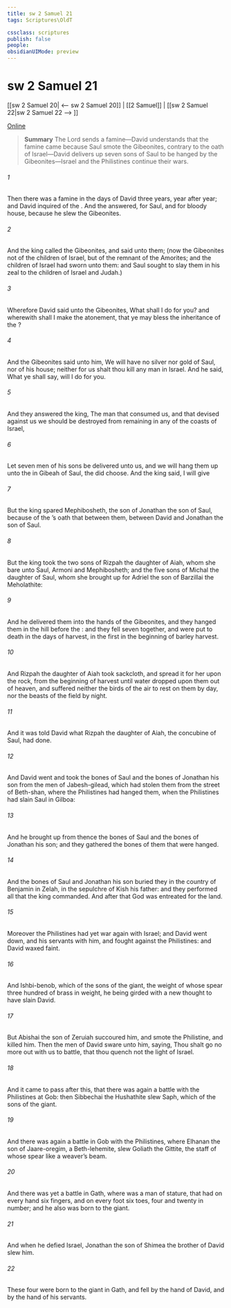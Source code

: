 ```yaml
---
title: sw 2 Samuel 21
tags: Scriptures\OldT

cssclass: scriptures
publish: false
people:
obsidianUIMode: preview
---
```


# sw 2 Samuel 21
[[sw 2 Samuel 20| <-- sw 2 Samuel 20]] | [[2 Samuel]] | [[sw 2 Samuel 22|sw 2 Samuel 22 --> ]]

[Online](https://churchofjesuschrist.org/study/scriptures/ot/2-sam/21?lang=eng)

> __Summary__
The Lord sends a famine—David understands that the famine came because Saul smote the Gibeonites, contrary to the oath of Israel—David delivers up seven sons of Saul to be hanged by the Gibeonites—Israel and the Philistines continue their wars.

###### 1 
Then there was a famine in the days of David three years, year after year; and David inquired of the . And the  answered,  for Saul, and for  bloody house, because he slew the Gibeonites.

###### 2 
And the king called the Gibeonites, and said unto them; (now the Gibeonites  not of the children of Israel, but of the remnant of the Amorites; and the children of Israel had sworn unto them: and Saul sought to slay them in his zeal to the children of Israel and Judah.)

###### 3 
Wherefore David said unto the Gibeonites, What shall I do for you? and wherewith shall I make the atonement, that ye may bless the inheritance of the ?

###### 4 
And the Gibeonites said unto him, We will have no silver nor gold of Saul, nor of his house; neither for us shalt thou kill any man in Israel. And he said, What ye shall say,  will I do for you.

###### 5 
And they answered the king, The man that consumed us, and that devised against us  we should be destroyed from remaining in any of the coasts of Israel,

###### 6 
Let seven men of his sons be delivered unto us, and we will hang them up unto the  in Gibeah of Saul,  the  did choose. And the king said, I will give 

###### 7 
But the king spared Mephibosheth, the son of Jonathan the son of Saul, because of the ’s oath that  between them, between David and Jonathan the son of Saul.

###### 8 
But the king took the two sons of Rizpah the daughter of Aiah, whom she bare unto Saul, Armoni and Mephibosheth; and the five sons of Michal the daughter of Saul, whom she brought up for Adriel the son of Barzillai the Meholathite:

###### 9 
And he delivered them into the hands of the Gibeonites, and they hanged them in the hill before the : and they fell  seven together, and were put to death in the days of harvest, in the first  in the beginning of barley harvest.

###### 10 
And Rizpah the daughter of Aiah took sackcloth, and spread it for her upon the rock, from the beginning of harvest until water dropped upon them out of heaven, and suffered neither the birds of the air to rest on them by day, nor the beasts of the field by night.

###### 11 
And it was told David what Rizpah the daughter of Aiah, the concubine of Saul, had done.

###### 12 
And David went and took the bones of Saul and the bones of Jonathan his son from the men of Jabesh-gilead, which had stolen them from the street of Beth-shan, where the Philistines had hanged them, when the Philistines had slain Saul in Gilboa:

###### 13 
And he brought up from thence the bones of Saul and the bones of Jonathan his son; and they gathered the bones of them that were hanged.

###### 14 
And the bones of Saul and Jonathan his son buried they in the country of Benjamin in Zelah, in the sepulchre of Kish his father: and they performed all that the king commanded. And after that God was entreated for the land.

###### 15 
Moreover the Philistines had yet war again with Israel; and David went down, and his servants with him, and fought against the Philistines: and David waxed faint.

###### 16 
And Ishbi-benob, which  of the sons of the giant, the weight of whose spear  three hundred  of brass in weight, he being girded with a new  thought to have slain David.

###### 17 
But Abishai the son of Zeruiah succoured him, and smote the Philistine, and killed him. Then the men of David sware unto him, saying, Thou shalt go no more out with us to battle, that thou quench not the light of Israel.

###### 18 
And it came to pass after this, that there was again a battle with the Philistines at Gob: then Sibbechai the Hushathite slew Saph, which  of the sons of the giant.

###### 19 
And there was again a battle in Gob with the Philistines, where Elhanan the son of Jaare-oregim, a Beth-lehemite, slew  Goliath the Gittite, the staff of whose spear  like a weaver’s beam.

###### 20 
And there was yet a battle in Gath, where was a man of  stature, that had on every hand six fingers, and on every foot six toes, four and twenty in number; and he also was born to the giant.

###### 21 
And when he defied Israel, Jonathan the son of Shimea the brother of David slew him.

###### 22 
These four were born to the giant in Gath, and fell by the hand of David, and by the hand of his servants.

